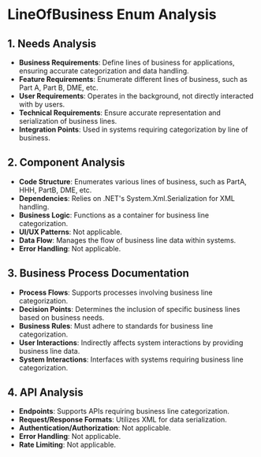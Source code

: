 # LineOfBusiness Enum Analysis

## 1. Needs Analysis
- **Business Requirements**: Define lines of business for applications, ensuring accurate categorization and data handling.
- **Feature Requirements**: Enumerate different lines of business, such as Part A, Part B, DME, etc.
- **User Requirements**: Operates in the background, not directly interacted with by users.
- **Technical Requirements**: Ensure accurate representation and serialization of business lines.
- **Integration Points**: Used in systems requiring categorization by line of business.

## 2. Component Analysis
- **Code Structure**: Enumerates various lines of business, such as PartA, HHH, PartB, DME, etc.
- **Dependencies**: Relies on .NET's System.Xml.Serialization for XML handling.
- **Business Logic**: Functions as a container for business line categorization.
- **UI/UX Patterns**: Not applicable.
- **Data Flow**: Manages the flow of business line data within systems.
- **Error Handling**: Not applicable.

## 3. Business Process Documentation
- **Process Flows**: Supports processes involving business line categorization.
- **Decision Points**: Determines the inclusion of specific business lines based on business needs.
- **Business Rules**: Must adhere to standards for business line categorization.
- **User Interactions**: Indirectly affects system interactions by providing business line data.
- **System Interactions**: Interfaces with systems requiring business line categorization.

## 4. API Analysis
- **Endpoints**: Supports APIs requiring business line categorization.
- **Request/Response Formats**: Utilizes XML for data serialization.
- **Authentication/Authorization**: Not applicable.
- **Error Handling**: Not applicable.
- **Rate Limiting**: Not applicable.
